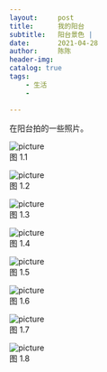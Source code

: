 ```yaml
---
layout:     post
title:      我的阳台
subtitle:   阳台景色 | 
date:       2021-04-28
author:     陈陈
header-img:
catalog: true
tags:
    - 生活
    - 

---
```


在阳台拍的一些照片。

![picture](https://chensong212.github.io/img/balconly/cloud.JPG)  
图 1.1  
  
![picture](https://chensong212.github.io/img/balconly/cloud2.JPG)  
图 1.2  
    
![picture](https://chensong212.github.io/img/balconly/snow1.JPG)  
图 1.3  
    
![picture](https://chensong212.github.io/img/balconly/snow2.JPG)  
图 1.4  
    
![picture](https://chensong212.github.io/img/balconly/snow3.JPG)  
图 1.5  
    
![picture](https://chensong212.github.io/img/balconly/snow4.JPG)  
图 1.6  
    
![picture](https://chensong212.github.io/img/balconly/snow5.JPG)  
图 1.7  
    
![picture](https://chensong212.github.io/img/balconly/snow6.JPG)  
图 1.8  


